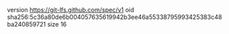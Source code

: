 version https://git-lfs.github.com/spec/v1
oid sha256:5c36a80de6b004057635619942b3ee46a55338795993425383c48ba240859721
size 16
